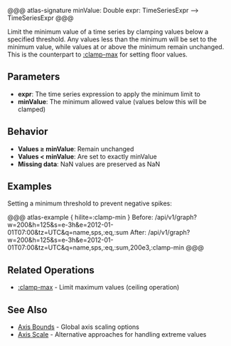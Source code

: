 @@@ atlas-signature
minValue: Double
expr: TimeSeriesExpr
-->
TimeSeriesExpr
@@@

Limit the minimum value of a time series by clamping values below a specified threshold.
Any values less than the minimum will be set to the minimum value, while values at or
above the minimum remain unchanged. This is the counterpart to [:clamp-max](clamp-max.md)
for setting floor values.

## Parameters

* **expr**: The time series expression to apply the minimum limit to
* **minValue**: The minimum allowed value (values below this will be clamped)

## Behavior

* **Values ≥ minValue**: Remain unchanged
* **Values < minValue**: Are set to exactly minValue
* **Missing data**: NaN values are preserved as NaN

## Examples

Setting a minimum threshold to prevent negative spikes:

@@@ atlas-example { hilite=:clamp-min }
Before: /api/v1/graph?w=200&h=125&s=e-3h&e=2012-01-01T07:00&tz=UTC&q=name,sps,:eq,:sum
After: /api/v1/graph?w=200&h=125&s=e-3h&e=2012-01-01T07:00&tz=UTC&q=name,sps,:eq,:sum,200e3,:clamp-min
@@@

## Related Operations

* [:clamp-max](clamp-max.md) - Limit maximum values (ceiling operation)

## See Also

* [Axis Bounds](../../api/graph/axis-bounds.md) - Global axis scaling options
* [Axis Scale](../../api/graph/axis-scale.md) - Alternative approaches for handling extreme values